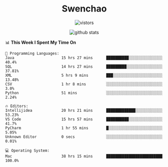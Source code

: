 <h1 align="center">Swenchao</h3>

<p align="center">
  <img src="https://visitor-badge.glitch.me/badge?page_id=Swenchao" alt="vistors" />
</p>

<p align="center">
  <img src="https://github-readme-stats.vercel.app/api?username=Swenchao&count_private=true&show_icons=true&theme=vue-dark&hide_title=true" alt="github stats" />
</p>

<!--START_SECTION:waka-->
📊 **This Week I Spent My Time On** 

```text
💬 Programming Languages: 
Java                     15 hrs 27 mins      ██████████░░░░░░░░░░░░░░░   40.4% 
SQL                      14 hrs 27 mins      █████████░░░░░░░░░░░░░░░░   37.81% 
XML                      5 hrs 9 mins        ███░░░░░░░░░░░░░░░░░░░░░░   13.48% 
CSV                      1 hr 8 mins         ░░░░░░░░░░░░░░░░░░░░░░░░░   3.0% 
Python                   51 mins             ░░░░░░░░░░░░░░░░░░░░░░░░░   2.24%

🔥 Editors: 
Intellijidea             20 hrs 21 mins      █████████████░░░░░░░░░░░░   53.23% 
VS Code                  15 hrs 57 mins      ██████████░░░░░░░░░░░░░░░   41.7% 
PyCharm                  1 hr 55 mins        █░░░░░░░░░░░░░░░░░░░░░░░░   5.05% 
Unknown Editor           0 secs              ░░░░░░░░░░░░░░░░░░░░░░░░░   0.01%

💻 Operating System: 
Mac                      38 hrs 15 mins      █████████████████████████   100.0%

```


<!--END_SECTION:waka-->
